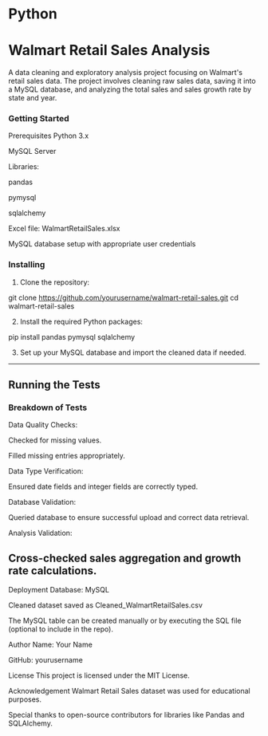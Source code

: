 # Python
# Walmart Retail Sales Analysis
A data cleaning and exploratory analysis project focusing on Walmart's retail sales data. The project involves cleaning raw sales data, saving it into a MySQL database, and analyzing the total sales and sales growth rate by state and year.

### Getting Started
Prerequisites
Python 3.x

MySQL Server

Libraries:

pandas

pymysql

sqlalchemy

Excel file: WalmartRetailSales.xlsx

MySQL database setup with appropriate user credentials

### Installing

1. Clone the repository:
   
git clone https://github.com/yourusername/walmart-retail-sales.git
cd walmart-retail-sales

2.  Install the required Python packages:
   
pip install pandas pymysql sqlalchemy

3. Set up your MySQL database and import the cleaned data if needed.
----
## Running the Tests
### Breakdown of Tests
Data Quality Checks:

Checked for missing values.

Filled missing entries appropriately.

Data Type Verification:

Ensured date fields and integer fields are correctly typed.

Database Validation:

Queried database to ensure successful upload and correct data retrieval.

Analysis Validation:

Cross-checked sales aggregation and growth rate calculations.
----
Deployment
Database: MySQL

Cleaned dataset saved as Cleaned_WalmartRetailSales.csv

The MySQL table can be created manually or by executing the SQL file (optional to include in the repo).

Author
Name: Your Name

GitHub: yourusername

License
This project is licensed under the MIT License.

Acknowledgement
Walmart Retail Sales dataset was used for educational purposes.

Special thanks to open-source contributors for libraries like Pandas and SQLAlchemy.
